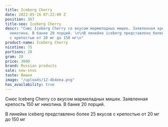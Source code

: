 ```yaml
---
title: Iceberg Cherry
date: 2022-05-16 07:22:00 Z
position: 367
title-seo: Iceberg Cherry
descr: "Снюс Iceberg Cherry со вкусом мармеладных мишек. Заявленная крепость 150 мг
  никотина. В банке 20 порций. \n\nВ линейке iceberg представлено более 25 вкусов
  с крепостью от 20 мг до 150 мг\n"
product-name: Iceberg Cherry
nicotine: 75
portions: 20
gram: 20
price: 3000
brand: Russian products
sale: new-snus
taste: Вишня
image: "/uploads/12-4b4eea.png"
has_availability: true
---
```


Снюс Iceberg Cherry со вкусом мармеладных мишек. Заявленная крепость 150 мг никотина. В банке 20 порций. 

В линейке iceberg представлено более 25 вкусов с крепостью от 20 мг до 150 мг
